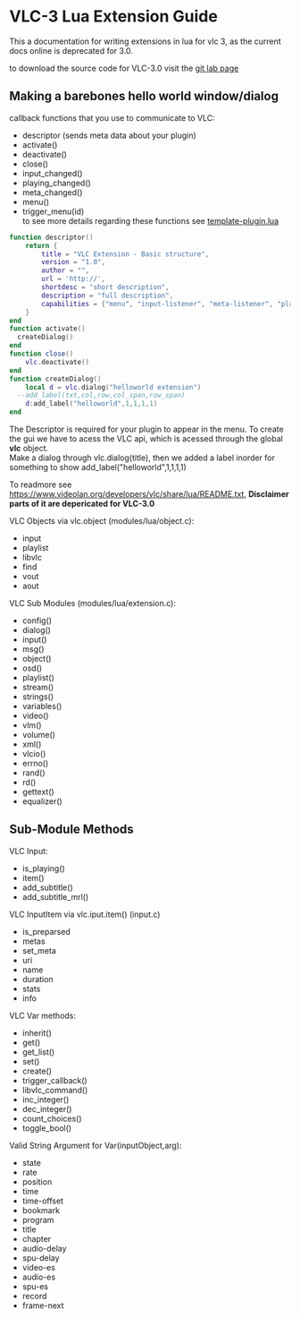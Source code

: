 # VLC-3 Lua Extension Guide
This a documentation for writing extensions in lua for vlc 3, as the current docs online is deprecated for 3.0.

to download the source code for VLC-3.0 visit the [git lab page](https://code.videolan.org/videolan/vlc-3.0)
## Making a barebones hello world window/dialog

callback functions that you use to communicate to VLC:
- descriptor (sends meta data about your plugin)
- activate()
- deactivate()
- close()
- input_changed()
- playing_changed()
- meta_changed()
- menu()
- trigger_menu(id)  
to see more details regarding these functions see [template-plugin.lua](https://github.com/nima64/vlc-lua-extension-template/blob/main/template-plugin.lua)

```lua
function descriptor()
	return {
		title = "VLC Extension - Basic structure",
		version = "1.0",
		author = "",
		url = 'http://',
		shortdesc = "short description",
		description = "full description",
		capabilities = {"menu", "input-listener", "meta-listener", "playing-listener"}
	}
end
function activate()
  createDialog()
end
function close()
	vlc.deactivate()
end
function createDialog()
	local d = vlc.dialog("helloworld extension")
  --add_label(txt,col,row,col_span,row_span)
	d:add_label("helloworld",1,1,1,1)
end
```
The Descriptor is required for your plugin to appear in the menu.
To create the gui we have to acess the VLC api, which is acessed through the global **vlc** object.  
Make a dialog through vlc.dialog(title), then we added a label inorder for something to show
add_label("helloworld",1,1,1,1)  

To readmore see https://www.videolan.org/developers/vlc/share/lua/README.txt, **Disclaimer parts of it are depericated for VLC-3.0**  

VLC Objects via vlc.object (modules/lua/object.c):
- input
- playlist
- libvlc
- find
- vout
- aout  

VLC Sub Modules (modules/lua/extension.c):
- config()
- dialog()
- input()
- msg()
- object()
- osd()
- playlist()
- stream()
- strings()
- variables()
- video()
- vlm()
- volume()
- xml()
- vlcio()
- errno()
- rand()
- rd()
- gettext()
- equalizer()

## Sub-Module Methods

VLC Input:
- is_playing()
- item()
- add_subtitle()
- add_subtitle_mrl()

VLC InputItem via vlc.iput.item() (input.c)
- is_preparsed
- metas
- set_meta
- uri
- name
- duration
- stats
- info

VLC Var methods:
- inherit()
- get()
- get_list()
- set()
- create()
- trigger_callback()
- libvlc_command()
- inc_integer()
- dec_integer()
- count_choices()
- toggle_bool()

Valid String Argument for Var(inputObject,arg):
- state
- rate
- position
- time
- time-offset
- bookmark
- program
- title
- chapter
- audio-delay
- spu-delay
- video-es
- audio-es
- spu-es
- record
- frame-next





